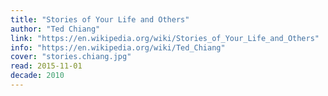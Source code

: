 ```yaml
---
title: "Stories of Your Life and Others"
author: "Ted Chiang"
link: "https://en.wikipedia.org/wiki/Stories_of_Your_Life_and_Others"
info: "https://en.wikipedia.org/wiki/Ted_Chiang"
cover: "stories.chiang.jpg"
read: 2015-11-01
decade: 2010
---
```


